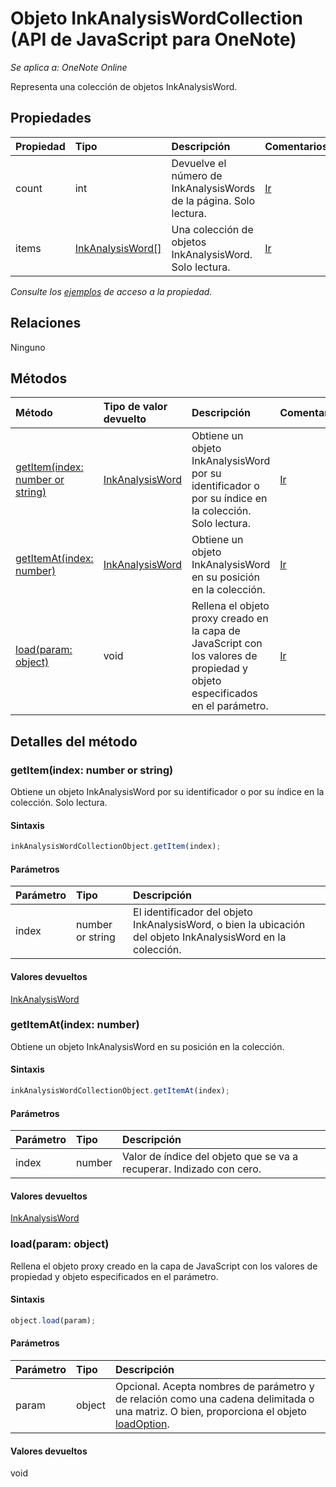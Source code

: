 # Objeto InkAnalysisWordCollection (API de JavaScript para OneNote)

_Se aplica a: OneNote Online_  


Representa una colección de objetos InkAnalysisWord.

## Propiedades

| Propiedad     | Tipo   |Descripción|Comentarios|
|:---------------|:--------|:----------|:-------|
|count|int|Devuelve el número de InkAnalysisWords de la página. Solo lectura.|[Ir](https://github.com/OfficeDev/office-js-docs/issues/new?title=OneNote-inkAnalysisWordCollection-count)|
|items|[InkAnalysisWord[]](inkanalysisword.md)|Una colección de objetos InkAnalysisWord. Solo lectura.|[Ir](https://github.com/OfficeDev/office-js-docs/issues/new?title=OneNote-inkAnalysisWordCollection-items)|

_Consulte los [ejemplos](#ejemplos) de acceso a la propiedad._

## Relaciones
Ninguno


## Métodos

| Método           | Tipo de valor devuelto    |Descripción| Comentarios|
|:---------------|:--------|:----------|:-------|
|[getItem(index: number or string)](#getitemindex-number-or-string)|[InkAnalysisWord](inkanalysisword.md)|Obtiene un objeto InkAnalysisWord por su identificador o por su índice en la colección. Solo lectura.|[Ir](https://github.com/OfficeDev/office-js-docs/issues/new?title=OneNote-inkAnalysisWordCollection-getItem)|
|[getItemAt(index: number)](#getitematindex-number)|[InkAnalysisWord](inkanalysisword.md)|Obtiene un objeto InkAnalysisWord en su posición en la colección.|[Ir](https://github.com/OfficeDev/office-js-docs/issues/new?title=OneNote-inkAnalysisWordCollection-getItemAt)|
|[load(param: object)](#loadparam-object)|void|Rellena el objeto proxy creado en la capa de JavaScript con los valores de propiedad y objeto especificados en el parámetro.|[Ir](https://github.com/OfficeDev/office-js-docs/issues/new?title=OneNote-inkAnalysisWordCollection-load)|

## Detalles del método


### getItem(index: number or string)
Obtiene un objeto InkAnalysisWord por su identificador o por su índice en la colección. Solo lectura.

#### Sintaxis
```js
inkAnalysisWordCollectionObject.getItem(index);
```

#### Parámetros
| Parámetro    | Tipo   |Descripción|
|:---------------|:--------|:----------|
|index|number or string|El identificador del objeto InkAnalysisWord, o bien la ubicación del objeto InkAnalysisWord en la colección.|

#### Valores devueltos
[InkAnalysisWord](inkanalysisword.md)

### getItemAt(index: number)
Obtiene un objeto InkAnalysisWord en su posición en la colección.

#### Sintaxis
```js
inkAnalysisWordCollectionObject.getItemAt(index);
```

#### Parámetros
| Parámetro    | Tipo   |Descripción|
|:---------------|:--------|:----------|
|index|number|Valor de índice del objeto que se va a recuperar. Indizado con cero.|

#### Valores devueltos
[InkAnalysisWord](inkanalysisword.md)

### load(param: object)
Rellena el objeto proxy creado en la capa de JavaScript con los valores de propiedad y objeto especificados en el parámetro.

#### Sintaxis
```js
object.load(param);
```

#### Parámetros
| Parámetro    | Tipo   |Descripción|
|:---------------|:--------|:----------|
|param|object|Opcional. Acepta nombres de parámetro y de relación como una cadena delimitada o una matriz. O bien, proporciona el objeto [loadOption](loadoption.md).|

#### Valores devueltos
void
